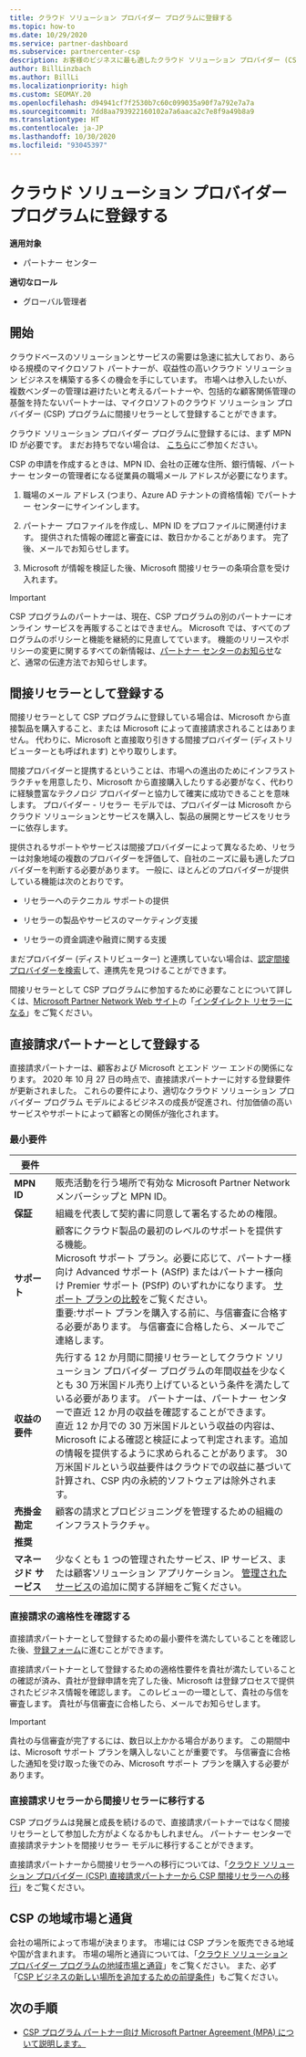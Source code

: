 ```yaml
---
title: クラウド ソリューション プロバイダー プログラムに登録する
ms.topic: how-to
ms.date: 10/29/2020
ms.service: partner-dashboard
ms.subservice: partnercenter-csp
description: お客様のビジネスに最も適したクラウド ソリューション プロバイダー (CSP) プログラム販売モデル (間接リセラーや直接請求パートナーなど) に登録する方法について説明します。
author: BillLinzbach
ms.author: BillLi
ms.localizationpriority: high
ms.custom: SEOMAY.20
ms.openlocfilehash: d94941cf7f2530b7c60c099035a90f7a792e7a7a
ms.sourcegitcommit: 7dd8aa793922160102a7a6aaca2c7e8f9a49b8a9
ms.translationtype: HT
ms.contentlocale: ja-JP
ms.lasthandoff: 10/30/2020
ms.locfileid: "93045397"
---
```

# <a name="enroll-in-the-cloud-solution-provider-program"></a>クラウド ソリューション プロバイダー プログラムに登録する

**適用対象**

- パートナー センター  

**適切なロール**

- グローバル管理者

## <a name="get-started"></a>開始

クラウドベースのソリューションとサービスの需要は急速に拡大しており、あらゆる規模のマイクロソフト パートナーが、収益性の高いクラウド ソリューション ビジネスを構築する多くの機会を手にしています。 市場へは参入したいが、複数ベンダーの管理は避けたいと考えるパートナーや、包括的な顧客関係管理の基盤を持たないパートナーは、マイクロソフトのクラウド ソリューション プロバイダー (CSP) プログラムに間接リセラーとして登録することができます。

クラウド ソリューション プロバイダー プログラムに登録するには、まず MPN ID が必要です。 まだお持ちでない場合は、 [こちら](https://partner.microsoft.com/)にご参加ください。

CSP の申請を作成するときは、MPN ID、会社の正確な住所、銀行情報、パートナー センターの管理者になる従業員の職場メール アドレスが必要になります。

1. 職場のメール アドレス (つまり、Azure AD テナントの資格情報) でパートナー センターにサインインします。

2. パートナー プロファイルを作成し、MPN ID をプロファイルに関連付けます。
提供された情報の確認と審査には、数日かかることがあります。 完了後、メールでお知らせします。

3. Microsoft が情報を検証した後、Microsoft 間接リセラーの条項合意を受け入れます。

> [!IMPORTANT]  
> CSP プログラムのパートナーは、現在、CSP プログラムの別のパートナーにオンライン サービスを再販することはできません。 Microsoft では、すべてのプログラムのポリシーと機能を継続的に見直してています。 機能のリリースやポリシーの変更に関するすべての新情報は、[パートナー センターのお知らせ](announcements/index.md)など、通常の伝達方法でお知らせします。

## <a name="enroll-as-an-indirect-reseller"></a>間接リセラーとして登録する

間接リセラーとして CSP プログラムに登録している場合は、Microsoft から直接製品を購入すること、または Microsoft によって直接請求されることはありません。 代わりに、Microsoft と直接取り引きする間接プロバイダー (ディストリビューターとも呼ばれます) とやり取りします。

間接プロバイダーと提携するということは、市場への進出のためにインフラストラクチャを用意したり、Microsoft から直接購入したりする必要がなく、代わりに経験豊富なテクノロジ プロバイダーと協力して確実に成功できることを意味します。 プロバイダー - リセラー モデルでは、プロバイダーは Microsoft からクラウド ソリューションとサービスを購入し、製品の展開とサービスをリセラーに依存します。

提供されるサポートやサービスは間接プロバイダーによって異なるため、リセラーは対象地域の複数のプロバイダーを評価して、自社のニーズに最も適したプロバイダーを判断する必要があります。 一般に、ほとんどのプロバイダーが提供している機能は次のとおりです。

- リセラーへのテクニカル サポートの提供

- リセラーの製品やサービスのマーケティング支援

- リセラーの資金調達や融資に関する支援

まだプロバイダー (ディストリビューター) と連携していない場合は、[認定間接プロバイダーを検索](https://partnercenter.microsoft.com/partner/find-a-provider)して、連携先を見つけることができます。

間接リセラーとして CSP プログラムに参加するために必要なことについて詳しくは、[Microsoft Partner Network Web サイト](https://partner.microsoft.com/)の「[インダイレクト リセラーになる](https://partner.microsoft.com/cloud-solution-provider/whats-required)」をご覧ください。 

## <a name="enroll-as-a-direct-bill-partner"></a>直接請求パートナーとして登録する

直接請求パートナーは、顧客および Microsoft とエンド ツー エンドの関係になります。 2020 年 10 月 27 日の時点で、直接請求パートナーに対する登録要件が更新されました。 これらの要件により、適切なクラウド ソリューション プロバイダー プログラム モデルによるビジネスの成長が促進され、付加価値の高いサービスやサポートによって顧客との関係が強化されます。  

### <a name="minimum-requirements"></a>最小要件

|**要件**|                             |
|--------------------------------|--------------------------------------------------------------|
|**MPN ID**   |販売活動を行う場所で有効な Microsoft Partner Network メンバーシップと MPN ID。    |
|**保証**   |組織を代表して契約書に同意して署名するための権限。|
|**サポート**   |顧客にクラウド製品の最初のレベルのサポートを提供する機能。 <br>Microsoft サポート プラン。必要に応じて、パートナー様向け Advanced サポート (ASfP) またはパートナー様向け Premier サポート (PSfP) のいずれかになります。 [サポート プランの比較](https://partner.microsoft.com/support/partnersupport)をご覧ください。<br> 重要:サポート プランを購入する前に、与信審査に合格する必要があります。 与信審査に合格したら、メールでご連絡します。 |
|**収益の要件**|先行する 12 か月間に間接リセラーとしてクラウド ソリューション プロバイダー プログラムの年間収益を少なくとも 30 万米国ドル売り上げているという条件を満たしている必要があります。 パートナーは、パートナー センターで直近 12 か月の収益を確認することができます。<br/>直近 12 か月での 30 万米国ドルという収益の内容は、Microsoft による確認と検証によって判定されます。追加の情報を提供するように求められることがあります。 30 万米国ドルという収益要件はクラウドでの収益に基づいて計算され、CSP 内の永続的ソフトウェアは除外されます。|
|**売掛金勘定** |顧客の請求とプロビジョニングを管理するための組織のインフラストラクチャ。|
|**推奨**|             |
|**マネージド サービス**   |少なくとも 1 つの管理されたサービス、IP サービス、または顧客ソリューション アプリケーション。 [管理されたサービス](https://partner.microsoft.com/business-opportunities/managed-services-provider)の追加に関する詳細をご覧ください。|

### <a name="verify-direct-bill-eligibility"></a>直接請求の適格性を確認する

直接請求パートナーとして登録するための最小要件を満たしていることを確認した後、[登録フォーム](https://partner.microsoft.com/pcv/register/joinnow/enrollmentwelcome/Reseller/migrate?cloudInstance=Global)に進むことができます。

直接請求パートナーとして登録するための適格性要件を貴社が満たしていることの確認が済み、貴社が登録申請を完了した後、Microsoft は登録プロセスで提供されたビジネス情報を確認します。 このレビューの一環として、貴社の与信を審査します。 貴社が与信審査に合格したら、メールでお知らせします。
>[!IMPORTANT]
>貴社の与信審査が完了するには、数日以上かかる場合があります。 この期間中は、Microsoft サポート プランを購入しないことが重要です。 与信審査に合格した通知を受け取った後でのみ、Microsoft サポート プランを購入する必要があります。

### <a name="transition-from-direct-bill-to-indirect-reseller"></a>直接請求リセラーから間接リセラーに移行する

CSP プログラムは発展と成長を続けるので、直接請求パートナーではなく間接リセラーとして参加した方がよくなるかもしれません。 パートナー センターで直接請求テナントを間接リセラー モデルに移行することができます。

直接請求パートナーから間接リセラーへの移行については、「[クラウド ソリューション プロバイダー (CSP) 直接請求パートナーから CSP 間接リセラーへの移行](transition-direct-to-indirect.md)」をご覧ください。

## <a name="csp-regional-markets-and-currencies"></a>CSP の地域市場と通貨

会社の場所によって市場が決まります。 市場には CSP プランを販売できる地域や国が含まれます。 市場の場所と通貨については、「[クラウド ソリューション プロバイダー プログラムの地域市場と通貨](regional-authorization-overview.md)」をご覧ください。
また、必ず「[CSP ビジネスの新しい場所を追加するための前提条件](manage-locations.md)」もご覧ください。

## <a name="next-steps"></a>次の手順

- [CSP プログラム パートナー向け Microsoft Partner Agreement (MPA) について説明します。](microsoft-partner-agreement.md)